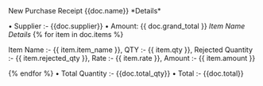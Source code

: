 <html>New Purchase Receipt {{doc.name}}
*Details*

• Supplier :- {{doc.supplier}}
• Amount: {{ doc.grand_total }}
*Item Name Details*
{% for item in doc.items %}

Item Name :- {{ item.item_name }}, QTY :- {{ item.qty }}, Rejected Quantity :- {{ item.rejected_qty }}, Rate :- {{ item.rate }}, Amount :- {{ item.amount }}

{% endfor %}
• Total Quantity :- {{doc.total_qty}}
• Total :- {{doc.total}}
</html>